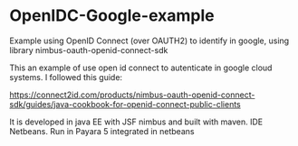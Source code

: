 # OpenIDC-Google-example
Example using OpenID Connect (over OAUTH2)  to identify in google, using library nimbus-oauth-openid-connect-sdk 

This an example of use open id connect to autenticate in google cloud systems. I followed this guide:

https://connect2id.com/products/nimbus-oauth-openid-connect-sdk/guides/java-cookbook-for-openid-connect-public-clients

It is developed in java EE with JSF nimbus and built with  maven.
IDE Netbeans. Run in Payara 5 integrated in netbeans
